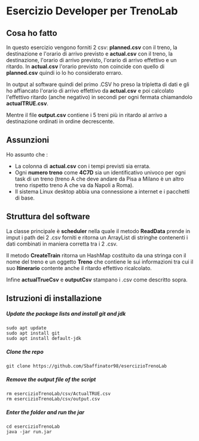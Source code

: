 # Esercizio Developer per TrenoLab

## Cosa ho fatto

In questo esercizio vengono forniti 2 csv: **planned.csv** con il treno, la destinazione e l'orario di arrivo previsto  e **actual.csv** con il treno, la destinazione, l'orario di arrivo previsto, l'orario di arrivo effettivo e un ritardo.
In **actual.csv** l'orario previsto non coincide con quello di **planned.csv** quindi io lo ho considerato erraro.

In output al software quindi del primo .CSV ho preso la tripletta di dati e gli ho affiancato l'orario di arrivo effettivo da **actual.csv** e poi calcolato l'effettivo ritardo (anche negativo) in secondi per ogni fermata chiamandolo **actualTRUE.csv**.

Mentre il file **output.csv** contiene i 5 treni più in ritardo al arrivo a destinazione ordinati in ordine decrescente.

## Assunzioni

Ho assunto che :
* La colonna di **actual.csv** con i tempi previsti sia errata.
* Ogni **numero treno** come **4C7D** sia un identificativo univoco per ogni task di un treno (treno A che deve andare da Pisa a Milano è un altro treno rispetto treno A che va da Napoli a Roma).
* Il sistema Linux desktop abbia una connessione a internet e i pacchetti di base.


## Struttura del software

La classe principale è **scheduler** nella quale il metodo **ReadData** prende in imput i path dei 2 .csv forniti e ritorna un ArrayList di stringhe contenenti i dati combinati in maniera corretta tra i 2 .csv.

Il metodo **CreateTrain** ritorna un HashMap costituito da una stringa con il nome del treno e un oggetto **Treno** che contiene le sui informazioni tra cui il suo **Itinerario** contente anche il ritardo effettivo ricalcolato. 

Infine **actualTrueCsv** e  **outputCsv** stampano i .csv come descritto sopra.

## Istruzioni di installazione
##### Update the package lists and install git and jdk
```
sudo apt update
sudo apt install git
sudo apt install default-jdk
```
##### Clone the repo
```
git clone https://github.com/Sbaffinator98/esercizioTrenoLab
```

##### Remove the output file of the script
```
rm esercizioTrenoLab/csv/ActualTRUE.csv
rm esercizioTrenoLab/csv/output.csv
```
##### Enter the folder and run the jar
```
cd esercizioTrenoLab
java -jar run.jar
```